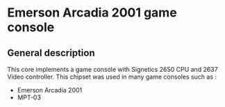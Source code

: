 # Emerson Arcadia 2001 game console

## General description
This core implements a game console with Signetics 2650 CPU and 2637 Video controller.
This chipset was used in many game consoles such as :

- Emerson Arcadia 2001
- MPT-03






